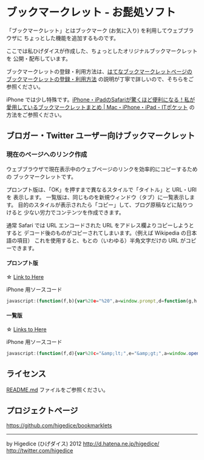 ブックマークレット - お髭処ソフト
=================================

「ブックマークレット」とはブックマーク (お気に入り) を利用してウェブブラウザに
ちょっとした機能を追加するものです。

ここでは私ひげダイスが作成した、ちょっとしたオリジナルブックマークレットを
公開・配布しています。

ブックマークレットの登録・利用方法は、[はてなブックマークレットページの
ブックマークレットの登録・利用方法](http://www.hatena.ne.jp/tool/bookmarklet#howto)
の説明が丁寧で詳しいので、そちらをご参照ください。

iPhone では少し特殊です。[iPhone・iPadのSafariが驚くほど便利になる！私が愛用しているブックマークレットまとめ | Mac・iPhone・iPad - ITポケット](http://it-pocket.com/iphone-ipad-safari-bookmarklet) の方法をご参照ください。



ブロガー・Twitter ユーザー向けブックマークレット
------------------------------------------------

### 現在のページへのリンク作成 ###

ウェブブラウザで現在表示中のウェブページのリンクを効率的にコピーするための
ブックマークレットです。

プロンプト版は、「OK」を押すまで異なるスタイルで「タイトル」と URL・URI を
表示します。
一覧版は、同じものを新規ウィンドウ（タブ）に一覧表示します。
目的のスタイルが表示されたら「コピー」して、ブログ原稿などに貼りつけると
少ない労力でコンテンツを作成できます。

通常 Safari では URL エンコードされた URL をアドレス欄よりコピーしようとすると
デコード後のものがコピーされてしまいます。（例えば Wikipedia の日本語の項目）
これを使用すると、もとの（いわゆる）半角文字だけの URL がコピーできます。


#### プロンプト版 ####
☆ <a href="javascript:(function(f,b){var%20e=&quot;%20&quot;,a=window.prompt,d=function(g,h,i){return%20a(g,'<a%20href=&quot;'+h+'&quot;'+(i?e+'target=&quot;'+i+'&quot;':&quot;&quot;)+&quot;>&quot;+f+&quot;</a>&quot;)},c;c=a(&quot;Text&quot;,f+e+b);if(!c){c=d(&quot;HTML&quot;,b)}if(!c){c=d(&quot;HTML%20_blank&quot;,b,&quot;_blank&quot;)}if(!c){c=d(&quot;HTML%20_top&quot;,b,&quot;_top&quot;)}})(window.document.title,window.document.URL);">Link to Here</a>

iPhone 用ソースコード
```javascript
javascript:(function(f,b){var%20e="%20",a=window.prompt,d=function(g,h,i){return%20a(g,'<a%20href="'+h+'"'+(i?e+'target="'+i+'"':"")+">"+f+"</a>")},c;c=a("Text",f+e+b);if(!c){c=d("HTML",b)}if(!c){c=d("HTML%20_blank",b,"_blank")}if(!c){c=d("HTML%20_top",b,"_top")}})(window.document.title,window.document.URL);
```


#### 一覧版 ####
☆ <a href="javascript:(function(f,d){var%20c=&quot;&amp;lt;&quot;,e=&quot;&amp;gt;&quot;,a=window.open().document,b=function(g,h){var%20i=&quot;<li>&quot;+c+'a%20href=&quot;'+g+'&quot;'+(h?'%20target=&quot;'+h+'&quot;':&quot;&quot;)+e+f+c+&quot;/a&quot;+e+&quot;</li>&quot;;return%20i};a.writeln(&quot;<html><head><title>Links</title></head><body>&quot;);a.writeln(&quot;<ul>&quot;);a.writeln(&quot;<li>&quot;+f+&quot;%20&quot;+d+&quot;</li>&quot;);a.writeln(b(d));a.writeln(b(d,&quot;_blank&quot;));a.writeln(b(d,&quot;_top&quot;));a.writeln(&quot;</ul>&quot;);a.writeln(&quot;</body></html>&quot;)})(window.document.title,window.document.URL);">Links to Here</a>

iPhone 用ソースコード
```javascript
javascript:(function(f,d){var%20c="&amp;lt;",e="&amp;gt;",a=window.open().document,b=function(g,h){var%20i="<li>"+c+'a%20href="'+g+'"'+(h?'%20target="'+h+'"':"")+e+f+c+"/a"+e+"</li>";return%20i};a.writeln("<html><head><title>Links</title></head><body>");a.writeln("<ul>");a.writeln("<li>"+f+"%20"+d+"</li>");a.writeln(b(d));a.writeln(b(d,"_blank"));a.writeln(b(d,"_top"));a.writeln("</ul>");a.writeln("</body></html>")})(window.document.title,window.document.URL);
```



ライセンス
----------

[README.md](README.md) ファイルをご参照ください。



プロジェクトページ
------------------
<https://github.com/higedice/bookmarklets>



- - - - - - - - - - - - - - - - -
by Higedice (ひげダイス)  2012 
<http://d.hatena.ne.jp/higedice/>
<http://twitter.com/higedice>

